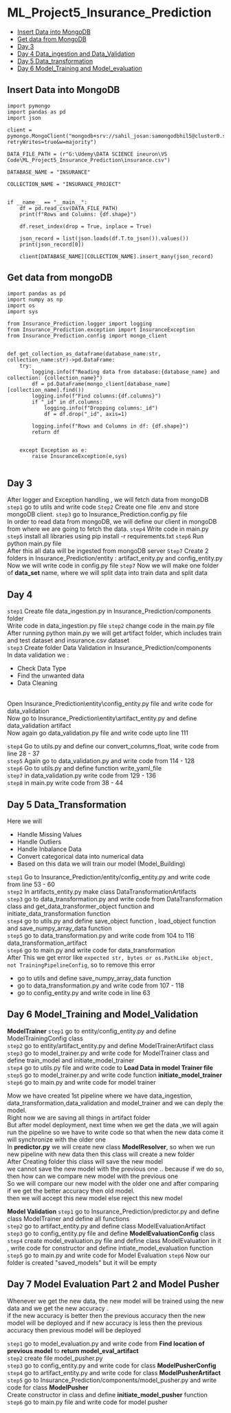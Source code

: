 # ML_Project5_Insurance_Prediction
- [Insert Data into MongoDB](#insert-data-into-mongodb)
- [Get data from MongoDB](#get-data-from-mongodb)
- [Day 3](#day-3)
- [Day 4 Data_ingestion and Data_Validation](#day-4)
- [Day 5 Data_transformation](#day-5-data_transformation)
- [Day 6 Model_Training and Model_evaluation](#day-6-model_training-and-model_validation)

## Insert Data into MongoDB
```
import pymongo 
import pandas as pd
import json

client = pymongo.MongoClient("mongodb+srv://sahil_josan:samongodbhil5@cluster0.sptya9h.mongodb.net/?retryWrites=true&w=majority")

DATA_FILE_PATH = (r"G:\Udemy\DATA SCIENCE ineuron\VS Code\ML_Project5_Insurance_Prediction\insurance.csv")

DATABASE_NAME = "INSURANCE"
														
COLLECTION_NAME = "INSURANCE_PROJECT"					


if __name__ == "__main__":
    df = pd.read_csv(DATA_FILE_PATH)
    print(f"Rows and Columns: {df.shape}")

    df.reset_index(drop = True, inplace = True)

    json_record = list(json.loads(df.T.to_json()).values())
    print(json_record[0])

    client[DATABASE_NAME][COLLECTION_NAME].insert_many(json_record)

```

## Get data from mongoDB
```
import pandas as pd
import numpy as np
import os
import sys

from Insurance_Prediction.logger import logging
from Insurance_Prediction.exception import InsuranceException
from Insurance_Prediction.config import mongo_client


def get_collection_as_dataframe(database_name:str, collection_name:str)->pd.DataFrame:
    try:
        logging.info(f"Reading data from database:{database_name} and collection: {collection_name}")
        df = pd.DataFrame(mongo_client[database_name][collection_name].find())
        logging.info(f"Find columns:{df.columns}")
        if "_id" in df.columns:
            logging.info(f"Dropping columns:_id")
            df = df.drop("_id", axis=1)

        logging.info(f"Rows and Columns in df: {df.shape}")
        return df


    except Exception as e:
        raise InsuranceException(e,sys)


```

## Day 3
After logger and Exception handling , we will fetch data from mongoDB <br>
`step1` go to utils and write code
`Step2` Create one file .env and store mongoDB client.
`step3` go to Insurance_Prediction.config.py file <br>
In order to read data from mongoDB, we will define our client in mongoDB from where we are going to fetch the data.
`step4` Write code in main.py 
`step5` install all libraries using pip install -r requirements.txt
`step6` Run python main.py file <br>
After this all data will be ingested from mongoDB server
`Step7` Create 2 folders in Insurance_Prediction/entity : artifact_enity.py and config_entity.py <br>
Now we will write code in config.py file
`step7` Now we will make one folder of **data_set** name, where we will split data into train data and split data

## Day 4 
`step1` Create file data_ingestion.py in Insurance_Prediction/components folder <br>
Write code in data_ingestion.py file
`step2` change code in the main.py file <br>
After running python main.py we will get artifact folder, which includes train and test dataset and insurance.csv dataset<br>
`step3` Create folder Data Validation in Insurance_Prediction/components <br>
In data validation we :
- Check Data Type
- Find the unwanted data 
- Data Cleaning
<br>
Open Insurance_Prediction\entity\config_entity.py file and write code for data_validation<br>
Now go to Insurance_Prediction\entity\artifact_entity.py and define data_validation artifact <br>
Now again go data_validation.py file and write code upto line 111 <br>

`step4` Go to utils.py and define our convert_columns_float, write code from line 28 - 37<br>
`step5` Again go to data_validation.py and write code from 114 - 128<br>
`step6` Go to utils.py and define function write_yaml_file <br>
`step7` in data_validation.py write code from 129 - 136<br>
`step8` in main.py write code from 38 - 44
<br>
## Day 5 Data_Transformation
Here we will
- Handle Missing Values
- Handle Outliers
- Handle Inbalance Data 
- Convert categorical data into numerical data
- Based on this data we will train our model (Model_Building)

`step1` Go to Insurance_Prediction/entity/config_entity.py and write code from line 53 - 60<br>
`step2` In artifacts_entity.py make class DataTransformationArtifacts<br>
`step3` go to data_transformation.py and write code from DataTransformation class and get_data_transformer_object function and initiate_data_transformation function<br>
`step4` go to utils.py and define save_object function , load_object function and save_numpy_array_data function<br>
`step5` go to data_transformation.py and write code from 104 to 116 data_transformation_artifact<br>
`step6` go to main.py and write code for data_transformation <br>
After This we get error like `expected str, bytes or os.PathLike object, not TrainingPipelineConfig`, so to remove this error <br>
- go to utils and define save_numpy_array_data function
- go to data_transformation.py and write code from 107 - 118 
- go to config_entity.py and write code in line 63

## Day 6 Model_Training and Model_Validation
**ModelTrainer**
`step1` go to entity/config_entity.py and define ModelTrainingConfig class <br>
`step2` go to entity/artifact_entity.py and define ModelTrainerArtifact class <br>
`step3` go to model_trainer.py and write code for ModelTrainer class and define train_model and initiate_model_trainer <br>
`step4` go to utils.py file and write code to **Load Data in model Trainer file** <br>
`step5` go to model_trainer.py and write code function **initiate_model_trainer** <br>
`step6` go to main.py and write code for model trainer <br>

Mow we have created 1st pipeline where we have data_ingestion, data_transformation,data_validation and model_trainer and we can deply the model. <br>
Right now we are saving all things in artifact folder <br>
But after model deployment, next time when we get the data ,we will again run the pipeline so we have to write code so that when the new data come it will synchronize with the older one <br>
In **predictor.py** we will create new class **ModelResolver**, so when we run new pipeline with new data then this class will create a new folder <br>
After Creating folder this class will save the new model <br>
we cannot save the new model with the previous one .. because if we do so, then how can we compare new model with the previous one <br>
So we will compare our new model with the older one and after comparing if we get the better accuracy then old model.<br>
then we will accept this new model else reject this new model<br>

**Model Validation**
`step1` go to Insurance_Prediction/predictor.py and define class ModelTrainer 
and define all functions <br>
`step2` go to artifact_entity.py and define class ModelEvaluationArtifact <br>
`step3` go to config_entity.py file and define **ModelEvaluationConfig** class <br>
`step4` create model_evaluation.py file and define class ModelEvaluation in it , write code for constructor and define intiate_model_evaluation function<br>
`step5` go to main.py and write code for Model Evaluation
`step6` Now our folder is created "saved_models" but it will be empty


## Day 7 Model Evaluation Part 2 and Model Pusher
Whenever we get the new data, the new model will be trained using the new data and we get the new accuracy . <br>
if the new accuracy is better then the previous accuracy then the new model will be deployed and if new accuracy is less then the previous accuracy then previous model will be deployed <br>

`step1` go to model_evaluation.py and write code from **Find location of previous model** to **return model_eval_artifact** <br>
`step2` create file model_pusher.py <br>
`step3` go to config_entity.py and write code for class **ModelPusherConfig** <br>
`step4` go to artifact_entity.py and write code for class **ModelPusherArtifact** <br>
`step5` go to Insurance_Prediction/components/model_pusher.py  and write code for class **ModelPusher** <br> 
Create constructor in class and define **initiate_model_pusher** function
`step6` go to main.py file and write code for model pusher













